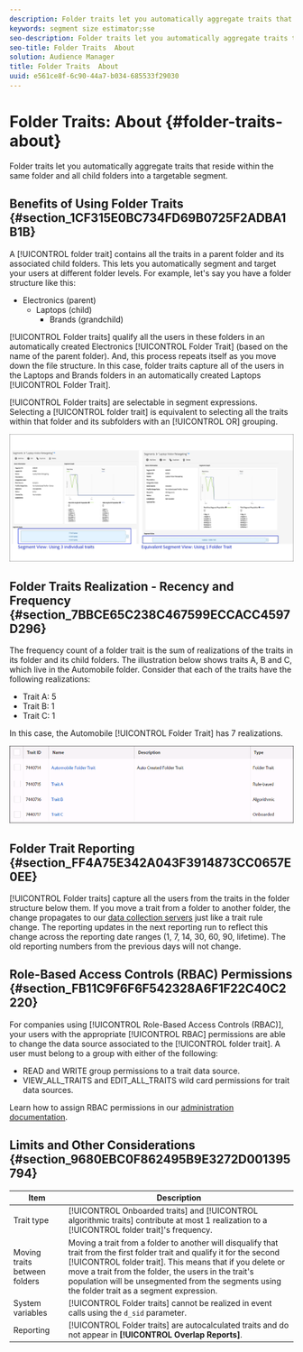 ```yaml
---
description: Folder traits let you automatically aggregate traits that reside within the same folder and all child folders into a targetable segment.
keywords: segment size estimator;sse
seo-description: Folder traits let you automatically aggregate traits that reside within the same folder and all child folders into a targetable segment.
seo-title: Folder Traits  About
solution: Audience Manager
title: Folder Traits  About
uuid: e561ce8f-6c90-44a7-b034-685533f29030
---
```


# Folder Traits: About {#folder-traits-about}

Folder traits let you automatically aggregate traits that reside within the same folder and all child folders into a targetable segment.

## Benefits of Using Folder Traits {#section_1CF315E0BC734FD69B0725F2ADBA1B1B}

A [!UICONTROL folder trait] contains all the traits in a parent folder and its associated child folders. This lets you automatically segment and target your users at different folder levels. For example, let's say you have a folder structure like this:

* Electronics (parent)
    * Laptops (child)
        * Brands (grandchild)

[!UICONTROL Folder traits] qualify all the users in these folders in an automatically created Electronics [!UICONTROL Folder Trait] (based on the name of the parent folder). And, this process repeats itself as you move down the file structure. In this case, folder traits capture all of the users in the Laptops and Brands folders in an automatically created Laptops [!UICONTROL Folder Trait].

[!UICONTROL Folder traits] are selectable in segment expressions. Selecting a [!UICONTROL folder trait] is equivalent to selecting all the traits within that folder and its subfolders with an [!UICONTROL OR] grouping.

![](assets/folder_traits_compare_border.jpg)

## Folder Traits Realization - Recency and Frequency {#section_7BBCE65C238C467599ECCACC4597D296}

The frequency count of a folder trait is the sum of realizations of the traits in its folder and its child folders. The illustration below shows traits A, B and C, which live in the Automobile folder. Consider that each of the traits have the following realizations:

* Trait A: 5
* Trait B: 1
* Trait C: 1

In this case, the Automobile [!UICONTROL Folder Trait] has 7 realizations.

![](assets/folder_traits_rollup_border.png)

## Folder Trait Reporting {#section_FF4A75E342A043F3914873CC0657E0EE}

[!UICONTROL Folder traits] capture all the users from the traits in the folder structure below them. If you move a trait from a folder to another folder, the change propagates to our [data collection servers](../../reference/system-components/components-data-collection.md#concept_66CFFEBF5E8B41ED94082D562A93506E) just like a trait rule change. The reporting updates in the next reporting run to reflect this change across the reporting date ranges (1, 7, 14, 30, 60, 90, lifetime). The old reporting numbers from the previous days will not change.

## Role-Based Access Controls (RBAC) Permissions {#section_FB11C9F6F6F542328A6F1F22C40C2220}

For companies using [!UICONTROL Role-Based Access Controls (RBAC)], your users with the appropriate [!UICONTROL RBAC] permissions are able to change the data source associated to the [!UICONTROL folder trait]. A user must belong to a group with either of the following:

* READ and WRITE group permissions to a trait data source.
* VIEW_ALL_TRAITS and EDIT_ALL_TRAITS wild card permissions for trait data sources.

Learn how to assign RBAC permissions in our [administration documentation](../../features/administration/administration-overview.md#task_3327F7C4A9834F1BA5007EDA279D40F2).

## Limits and Other Considerations {#section_9680EBC0F862495B9E3272D001395794}

|  Item  | Description  |
|---|---|
|  Trait type  | [!UICONTROL Onboarded traits] and [!UICONTROL algorithmic traits] contribute at most 1 realization to a [!UICONTROL folder trait]'s frequency.  |
|  Moving traits between folders  |Moving a trait from a folder to another will disqualify that trait from the first folder trait and qualify it for the second [!UICONTROL folder trait]. This means that if you delete or move a trait from the folder, the users in the trait's population will be unsegmented from the segments using the folder trait as a segment expression.  |
|  System variables  | [!UICONTROL Folder traits] cannot be realized in event calls using the `d_sid` parameter.  |
|  Reporting  | [!UICONTROL Folder traits] are autocalculated traits and do not appear in **[!UICONTROL Overlap Reports]**.  |